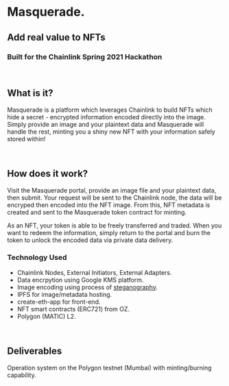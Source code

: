 # Masquerade.
## Add real value to NFTs

### Built for the Chainlink Spring 2021 Hackathon
 &nbsp;     
 ## What is it?
Masquerade is a platform which leverages Chainlink to build NFTs which hide a secret - encrypted information encoded directly into the image. Simply provide an image and your plaintext data and Masquerade will handle the rest, minting you a shiny new NFT with your information safely stored within!

 &nbsp; 

## How does it work?
Visit the Masquerade portal, provide an image file and your plaintext data, then submit. Your request will be sent to the Chainlink node, the data will be encryped then encoded into the NFT image. From this, NFT metadata is created and sent to the Masquerade token contract for minting.

As an NFT, your token is able to be freely transferred and traded. When you want to redeem the information, simply return to the portal and burn the token to unlock the encoded data via private data delivery. 

### Technology Used
- Chainlink Nodes, External Initiators, External Adapters.
- Data encrpytion using Google KMS platform.
- Image encoding using process of [steganography](https://en.wikipedia.org/wiki/Steganography).
- IPFS for image/metadata hosting.
- create-eth-app for front-end.
- NFT smart contracts (ERC721) from OZ.
- Polygon (MATIC) L2.

 &nbsp; 

## Deliverables
Operation system on the Polygon testnet (Mumbai) with minting/burning capability.
